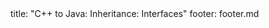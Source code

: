 <frontmatter>
title: "C++ to Java: Inheritance: Interfaces"
footer: footer.md
</frontmatter>

<include src="unit-inPage-asFlat.md" boilerplate />